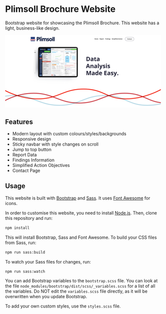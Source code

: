 # Plimsoll Brochure Website

Bootstrap website for showcasing the Plimsoll Brochure. This website has a light, business-like design.

<img src="/images/website-screenshot.png"  />

## Features

- Modern layout with custom colours/styles/backgrounds
- Responsive design
- Sticky navbar with style changes on scroll
- Jump to top button
- Report Data
- Findings Information
- Simplified Action Objectives
- Contact Page

## Usage

This website is built with [Bootstrap](https://getbootstrap.com/) and [Sass](https://sass-lang.com/). It uses [Font Awesome](https://fontawesome.com/) for icons.

In order to customise this website, you need to install [Node.js](https://nodejs.org/en/). Then, clone this repository and run:

```bash
npm install
```

This will install Bootstrap, Sass and Font Awesome. To build your CSS files from Sass, run:

```bash
npm run sass:build
```

To watch your Sass files for changes, run:

```bash
npm run sass:watch
```

You can add Bootstrap variables to the `bootstrap.scss` file. You can look at the file `node_modules/bootstrap/dist/scss/_variables.scss` for a list of all the variables. Do NOT edit the `variables.scss` file directly, as it will be overwritten when you update Bootstrap.

To add your own custom styles, use the `styles.scss` file.
